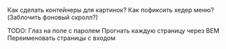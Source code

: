 Как сделать контейнеры для картинок?
Как пофиксить хедер меню?(Заблочить фоновый скролл?)

TODO:
Глаз на поле с паролем
Прогнать каждую страницу через BEM 
Переименовать страницы с входом
